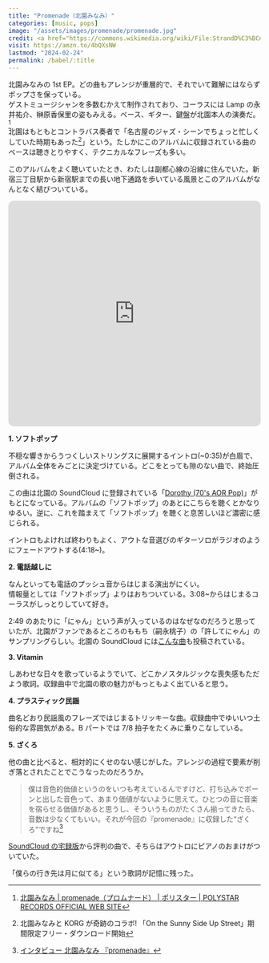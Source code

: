 ```yaml
---
title: "Promenade（北園みなみ）"
categories: [music, pops]
image: "/assets/images/promenade/promenade.jpg"
credit: <a href="https://commons.wikimedia.org/wiki/File:StrandD%C3%BCne.JPG">Zeppelubil / Th. Haft / Torgau</a>, <a href="https://creativecommons.org/licenses/by-sa/3.0">CC BY-SA 3.0</a>, via Wikimedia Commons
visit: https://amzn.to/4bQXsNW
lastmod: "2024-02-24"
permalink: /babel/:title
---
```


北園みなみの 1st EP。どの曲もアレンジが重層的で、それでいて難解にはならずポップさを保っている。  
ゲストミュージシャンを多数むかえて制作されており、コーラスには Lamp の永井祐介、榊原香保里の姿もみえる。ベース、ギター、鍵盤が北園本人の演奏だ。[^1]  
北園はもともとコントラバス奏者で「名古屋のジャズ・シーンでちょっと忙しくしていた時期もあった[^2]」という。たしかにこのアルバムに収録されている曲のベースは聴きとりやすく、テクニカルなフレーズも多い。

このアルバムをよく聴いていたとき、わたしは副都心線の沿線に住んでいた。新宿三丁目駅から新宿駅までの長い地下通路を歩いている風景とこのアルバムがなんとなく結びついている。

<iframe allow="autoplay *; encrypted-media *; fullscreen *; clipboard-write" frameborder="0" height="450" style="width:100%;max-width:660px;overflow:hidden;border-radius:10px;" sandbox="allow-forms allow-popups allow-same-origin allow-scripts allow-storage-access-by-user-activation allow-top-navigation-by-user-activation" src="https://embed.music.apple.com/jp/album/promenade-ep/922763171"></iframe>

**1\. ソフトポップ**

不穏な響きからうつくしいストリングスに展開するイントロ(~0:35)が白眉で、アルバム全体をみごとに決定づけている。どこをとっても隙のない曲で、終始圧倒される。

この曲は北園の SoundCloud に登録されている「[Dorothy (70's AOR Pop)](https://soundcloud.com/organalog/softpop?utm_source=clipboard&utm_medium=text&utm_campaign=social_sharing)」がもとになっている。アルバムの「ソフトポップ」のあとにこちらを聴くとかなりゆるい。逆に、これを踏まえて「ソフトポップ」を聴くと息苦しいほど濃密に感じられる。

イントロもよければ終わりもよく、アウトな音選びのギターソロがラジオのようにフェードアウトする(4:18~)。

**2\. 電話越しに**

なんといっても電話のプッシュ音からはじまる演出がにくい。  
情報量としては「ソフトポップ」よりはおちついている。3:08~からはじまるコーラスがしっとりしていて好き。

2:49 のあたりに「にゃん」という声が入っているのはなぜなのだろうと思っていたが、北園がファンであるところのももち（嗣永桃子）の「許してにゃん」のサンプリングらしい。北園の SoundCloud には[こんな曲](https://soundcloud.com/organalog/aor-remix?utm_source=clipboard&utm_medium=text&utm_campaign=social_sharing)も投稿されている。

**3\. Vitamin**

しあわせな日々を歌っているようでいて、どこかノスタルジックな喪失感もただよう歌詞。収録曲中で北園の歌の魅力がもっともよく出ていると思う。

**4\. プラスティック民謡**

曲名どおり民謡風のフレーズではじまるトリッキーな曲。収録曲中でゆいいつ土俗的な雰囲気がある。B パートでは 7/8 拍子をたくみに乗りこなしている。

**5. ざくろ**

他の曲と比べると、相対的にくせのない感じがした。アレンジの過程で要素が削ぎ落とされたことでこうなったのだろうか。

> 僕は音色的価値というのをいつも考えているんですけど、打ち込みでポーンと出した音色って、あまり価値がないように思えて。ひとつの音に音楽を宿らせる価値があると思うし、そういうものがたくさん揃ってきたら、音数は少なくてもいい。それが今回の『promenade』に収録した“ざくろ”ですね[^3]

[SoundCloud の宅録版](https://soundcloud.com/organalog/4mj6nmcbsmzr?utm_source=clipboard&utm_medium=text&utm_campaign=social_sharing)から評判の曲で、そちらはアウトロにピアノのおまけがついていた。

「僕らの行き先は月に似てる」という歌詞が記憶に残った。

[^1]: [北園みなみ \| promenade（プロムナード） \| ポリスター \| POLYSTAR RECORDS OFFICIAL WEB SITE](https://www.polystar.co.jp/release/rockpopsalternative/000163)
[^2]: 北園みなみと KORG が奇跡のコラボ! 「On the Sunny Side Up Street」期間限定フリー・ダウンロード開始
[^3]: [インタビュー 北園みなみ 『promenade』](https://mikiki.tokyo.jp/articles/-/4261)
